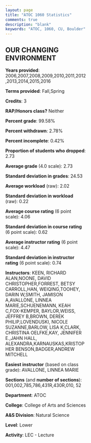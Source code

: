 ```yaml
---
layout: page
title: "ATOC 1060 Statistics"
comments: true
description: "blank"
keywords: "ATOC, 1060, CU, Boulder"
--- 
```

<head>
<script src="https://ajax.googleapis.com/ajax/libs/jquery/2.1.3/jquery.min.js"></script>
<script src="https://dl.dropboxusercontent.com/s/pc42nxpaw1ea4o9/highcharts.js?dl=0"></script>
<!-- <script src="../assets/js/highcharts.js"></script> -->
<style type="text/css">@font-face {
	font-family: "Bebas Neue";
	src: url(https://www.filehosting.org/file/details/544349/BebasNeue%20Regular.otf) format("opentype");
	}
	h1.Bebas { 
		font-family: "Bebas Neue", Verdana, Tahoma;
	}
</style>
</head>
<body>
	<div id="container" style="float: right; width: 45%; height: 88%; margin-left: 2.5%; margin-right: 2.5%;"></div>
	<script language="JavaScript">
		$(document).ready(function() {
		var chart = {type: 'column'};
		var title = {text: 'Grade Distribution'};
		var xAxis = {categories: ['A','B','C','D','F'],crosshair: true};
		var yAxis = {min: 0,title: {text: 'Percentage'}};
		var tooltip = {headerFormat: '<center><b><span style="font-size:20px">{point.key}</span></b></center>',
		               pointFormat: '<td style="padding:0"><b>{point.y:.1f}%</b></td>',
		               footerFormat: '</table>',shared: true,useHTML: true};
		var plotOptions = {column: {pointPadding: 0.0,borderWidth: 0}};  
		var credits = {enabled: false};var series= [{name: 'Percent',data: [22.51,41.61,26.26,6.52,3.09,]}];
		var json = {};
		json.chart = chart;
		json.title = title;
		json.tooltip = tooltip;
		json.xAxis = xAxis;
		json.yAxis = yAxis;  
		json.series = series;
		json.plotOptions = plotOptions;  
		json.credits = credits;
		$('#container').highcharts(json);
	});
	</script>
</body>
			   
## OUR CHANGING ENVIRONMENT

**Years provided**: 2006,2007,2008,2009,2010,2011,2012,2013,2014,2015,2016

**Terms provided**: Fall,Spring

**Credits**: 3

**RAP/Honors class?** Neither

**Percent grade**: 99.58%

**Percent withdrawn**: 2.78%

**Percent incomplete**: 0.42%

**Proportion of students who dropped**: 2.73

**Average grade** (4.0 scale): 2.73

**Standard deviation in grades**: 24.53

**Average workload** (raw): 2.02

**Standard deviation in workload** (raw): 0.22

**Average course rating** (6 point scale): 4.06

**Standard deviation in course rating** (6 point scale): 0.62

**Average instructor rating** (6 point scale): 4.47

**Standard deviation in instructor rating** (6 point scale): 0.74

**Instructors**: KEEN, RICHARD ALAN,NOONE, DAVID CHRISTOPHER,FORREST, BETSY CARROLL,HAN, WEIQING,TOOHEY, DARIN W,SMITH, JAMISON A,AVALLONE, LINNEA MARIE,SCHUENEMANN, KEAH C,FOX-KEMPER, BAYLOR,WEISS, JEFFREY B,BROWN, DEREK PHILIP,LOVENDUSKI, NICOLE SUZANNE,BARLOW, LISA K,CLARK, CHRISTINA OELFKE,KAY, JENNIFER E.,JAHN HALL, ALEXANDRA,KARNAUSKAS,KRISTOPHER BENSON,BADGER,ANDREW MITCHELL

**Easiest instructor** (based on class grade): AVALLONE, LINNEA MARIE

**Sections** (and **number of sections**): 001,002,785,786,431R,430R,010, 52

**Department**: ATOC

**College**: College of Arts and Sciences

**A&S Division**: Natural Science

**Level**: Lower

**Activity**: LEC - Lecture